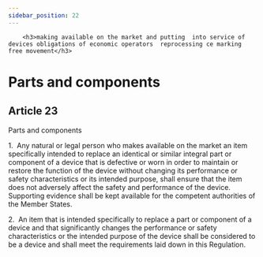 ```yaml
---
sidebar_position: 22
---
```

        <h3>making available on the market and putting  into service of devices obligations of economic operators  reprocessing ce marking free movement</h3>
<h1>Parts and components</h1>
<h2>Article 23</h2>
   <p class="stitle-article-norm">Parts and components</p>
   <p class="norm">1.&nbsp;&nbsp;Any natural or legal person who makes 
available on the market an item specifically intended to replace an 
identical or similar integral part or component of a device that is 
defective or worn in order to maintain or restore the function of the 
device without changing its performance or safety characteristics or its
 intended purpose, shall ensure that the item does not adversely affect 
the safety and performance of the device. Supporting evidence shall be 
kept available for the competent authorities of the Member&nbsp;States.</p>
   <p class="norm">2.&nbsp;&nbsp;An item that is intended specifically 
to replace a part or component of a device and that significantly 
changes the performance or safety characteristics or the intended 
purpose of the device shall be considered to be a device and shall meet 
the requirements laid down in this Regulation.</p>